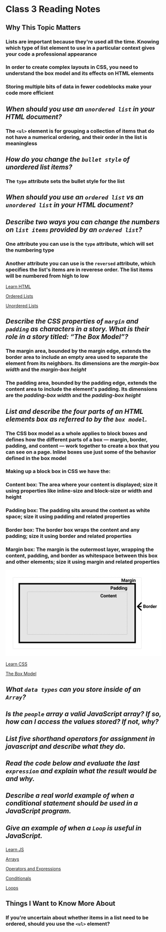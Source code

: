 # Class 3 Reading Notes

## Why This Topic Matters

### Lists are important because they're used all the time. Knowing which type of list element to use in a particular context gives your code a professional appearance

### In order to create complex layouts in CSS, you need to understand the box model and its effects on HTML elements

### Storing multiple bits of data in fewer codeblocks make your code more efficient

## *When should you use an `unordered list` in your HTML document?*

### The `<ul>` element is for grouping a collection of items that do not have a numerical ordering, and their order in the list is meaningless

## *How do you change the `bullet style` of unordered list items?*

### The `type` attribute sets the bullet style for the list

## *When should you use an `ordered list` vs an `unordered list` in your HTML document?*

###

## *Describe two ways you can change the numbers on `list items` provided by an `ordered list`?*

### One attribute you can use is the `type` attribute, which will set the numbering type

### Another attribute you can use is the `reversed` attribute, which specifies the list's items are in reverese order. The list items will be numbered from high to low

[Learn HTML](https://developer.mozilla.org/en-US/docs/Web/HTML)

[Ordered Lists](https://developer.mozilla.org/en-US/docs/Web/HTML/Element/ol)

[Unordered Lists](https://developer.mozilla.org/en-US/docs/Web/HTML/Element/ul)

## *Describe the CSS properties of `margin` and `padding` as characters in a story. What is their role in a story titled: “The Box Model”?*

### The **margin area**, bounded by the margin edge, extends the border area to include an empty area used to separate the element from its neighbors. Its dimensions are the *margin-box width* and the *margin-box height*

### The **padding area**, bounded by the padding edge, extends the content area to include the element's padding. Its dimensions are the *padding-box width* and the *padding-box height*

## *List and describe the four parts of an HTML elements box as referred to by the `box model`.*

### The CSS box model as a whole applies to block boxes and defines how the different parts of a box — margin, border, padding, and content — work together to create a box that you can see on a page. Inline boxes use just some of the behavior defined in the box model

### Making up a block box in CSS we have the:

### **Content box**: The area where your content is displayed; size it using properties like inline-size and block-size or width and height

### **Padding box**: The padding sits around the content as white space; size it using padding and related properties

### **Border box**: The border box wraps the content and any padding; size it using border and related properties

### **Margin box**: The margin is the outermost layer, wrapping the content, padding, and border as whitespace between this box and other elements; size it using margin and related properties

![The CSS Box Model from Mozilla](/images/box_model.png)

[Learn CSS](https://developer.mozilla.org/en-US/docs/Learn/CSS)

[The Box Model](https://developer.mozilla.org/en-US/docs/Learn/CSS/Building_blocks/The_box_model)

## *What `data types` can you store inside of an `Array`?*

###

## *Is the `people` array a valid JavaScript array? If so, how can I access the values stored? If not, why?*

###

## *List **five** shorthand operators for assignment in javascript and describe what they do.*

###

## *Read the code below and evaluate the last `expression` and explain what the result would be and why.*

###

## *Describe a real world example of when a conditional statement should be used in a JavaScript program.*

###

## *Give an example of when a `Loop` is useful in JavaScript.*

###

[Learn JS](https://developer.mozilla.org/en-US/docs/Learn/JavaScript)

[Arrays](https://developer.mozilla.org/en-US/docs/Learn/JavaScript/First_steps/Arrays)

[Operators and Expressions](https://developer.mozilla.org/en-US/docs/Web/JavaScript/Guide/Expressions_and_Operators)

[Conditionals](https://developer.mozilla.org/en-US/docs/Learn/JavaScript/Building_blocks/conditionals)

[Loops](https://developer.mozilla.org/en-US/docs/Learn/JavaScript/Building_blocks/Looping_code)

## Things I Want to Know More About

### If you're uncertain about whether items in a list need to be ordered, should you use the `<ul>` element?

###
